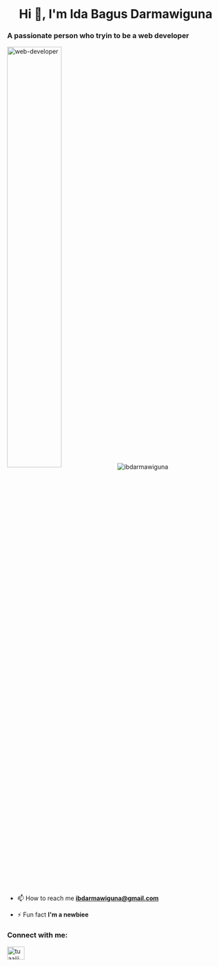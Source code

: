 <h1 align="center">Hi 👋, I'm Ida Bagus Darmawiguna</h1>
<h3 align="justify">A passionate person who tryin to be a web developer</h3>
<img align="center" alt="web-developer" width="50%" src="https://user-images.githubusercontent.com/74038190/225813708-98b745f2-7d22-48cf-9150-083f1b00d6c9.gif"
<p align="left"> <img src="https://komarev.com/ghpvc/?username=ibdarmawiguna&label=Profile%20views&color=0e75b6&style=flat" alt="ibdarmawiguna" /> </p>

- 📫 How to reach me **ibdarmawiguna@gmail.com**

- ⚡ Fun fact **I'm a newbiee**

<h3 align="left">Connect with me:</h3>
<p align="left">
<a href="https://twitter.com/tuaajii" target="blank"><img align="center" src="https://raw.githubusercontent.com/rahuldkjain/github-profile-readme-generator/master/src/images/icons/Social/twitter.svg" alt="tuaajii" height="30" width="40" /></a>
</p>
